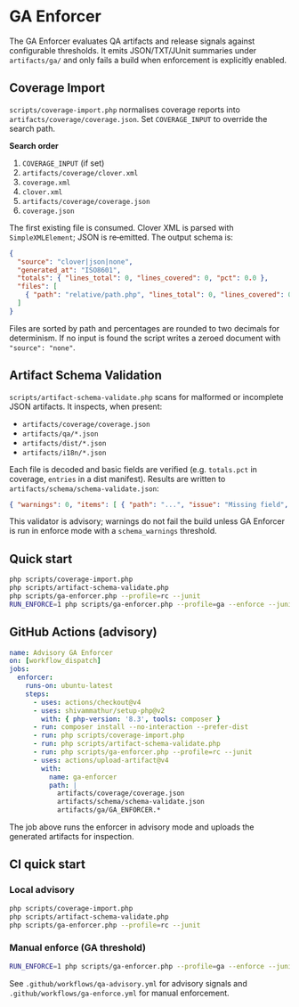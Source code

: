 # GA Enforcer

The GA Enforcer evaluates QA artifacts and release signals against configurable
thresholds. It emits JSON/TXT/JUnit summaries under `artifacts/ga/` and only
fails a build when enforcement is explicitly enabled.

## Coverage Import

`scripts/coverage-import.php` normalises coverage reports into
`artifacts/coverage/coverage.json`. Set `COVERAGE_INPUT` to override the
search path.

**Search order**

1. `COVERAGE_INPUT` (if set)
2. `artifacts/coverage/clover.xml`
3. `coverage.xml`
4. `clover.xml`
5. `artifacts/coverage/coverage.json`
6. `coverage.json`

The first existing file is consumed. Clover XML is parsed with
`SimpleXMLElement`; JSON is re‑emitted. The output schema is:

```json
{
  "source": "clover|json|none",
  "generated_at": "ISO8601",
  "totals": { "lines_total": 0, "lines_covered": 0, "pct": 0.0 },
  "files": [
    { "path": "relative/path.php", "lines_total": 0, "lines_covered": 0, "pct": 0.0 }
  ]
}
```

Files are sorted by path and percentages are rounded to two decimals for
determinism. If no input is found the script writes a zeroed document with
`"source": "none"`.

## Artifact Schema Validation

`scripts/artifact-schema-validate.php` scans for malformed or incomplete JSON
artifacts. It inspects, when present:

* `artifacts/coverage/coverage.json`
* `artifacts/qa/*.json`
* `artifacts/dist/*.json`
* `artifacts/i18n/*.json`

Each file is decoded and basic fields are verified (e.g. `totals.pct` in
coverage, `entries` in a dist manifest). Results are written to
`artifacts/schema/schema-validate.json`:

```json
{ "warnings": 0, "items": [ { "path": "...", "issue": "Missing field", "field": "totals.pct" } ] }
```

This validator is advisory; warnings do not fail the build unless GA Enforcer is
run in enforce mode with a `schema_warnings` threshold.

## Quick start

```bash
php scripts/coverage-import.php
php scripts/artifact-schema-validate.php
php scripts/ga-enforcer.php --profile=rc --junit
RUN_ENFORCE=1 php scripts/ga-enforcer.php --profile=ga --enforce --junit
```

## GitHub Actions (advisory)

```yaml
name: Advisory GA Enforcer
on: [workflow_dispatch]
jobs:
  enforcer:
    runs-on: ubuntu-latest
    steps:
      - uses: actions/checkout@v4
      - uses: shivammathur/setup-php@v2
        with: { php-version: '8.3', tools: composer }
      - run: composer install --no-interaction --prefer-dist
      - run: php scripts/coverage-import.php
      - run: php scripts/artifact-schema-validate.php
      - run: php scripts/ga-enforcer.php --profile=rc --junit
      - uses: actions/upload-artifact@v4
        with:
          name: ga-enforcer
          path: |
            artifacts/coverage/coverage.json
            artifacts/schema/schema-validate.json
            artifacts/ga/GA_ENFORCER.*
```

The job above runs the enforcer in advisory mode and uploads the generated
artifacts for inspection.


## CI quick start

### Local advisory
```bash
php scripts/coverage-import.php
php scripts/artifact-schema-validate.php
php scripts/ga-enforcer.php --profile=rc --junit
```

### Manual enforce (GA threshold)
```bash
RUN_ENFORCE=1 php scripts/ga-enforcer.php --profile=ga --enforce --junit
```

See `.github/workflows/qa-advisory.yml` for advisory signals and `.github/workflows/ga-enforce.yml` for manual enforcement.
